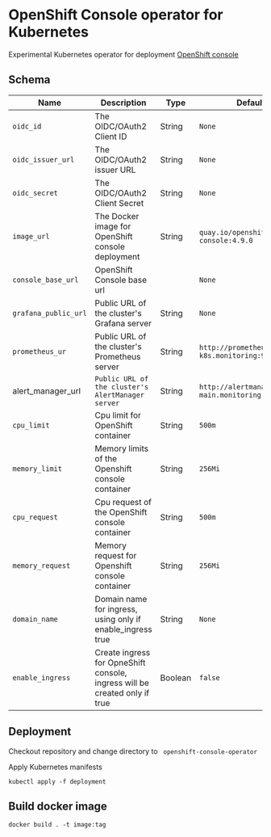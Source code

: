 # OpenShift Console operator for Kubernetes

Experimental Kubernetes operator for deployment [OpenShift console ](https://github.com/openshift/console)





## Schema
| Name |  Description    | Type     | Default | Required |
| ---- | ---- | ---- | ---- | ---- |
| `oidc_id` | The OIDC/OAuth2 Client ID | String | `None` | `yes` |
| `oidc_issuer_url` | The OIDC/OAuth2 issuer URL | String | `None` | `yes` |
| `oidc_secret` | The OIDC/OAuth2 Client Secret | String | `None` | `yes` |
| `image_url` | The Docker image for OpenShift console deployment | String | `quay.io/openshift/origin-console:4.9.0` | `no` |
| `console_base_url` | OpenShift Console base url | | `None` | |
| `grafana_public_url` | Public URL of the cluster's Grafana server | String | `None` | `yes` |
| `prometheus_ur` | Public URL of the cluster's Prometheus server | String | `http://prometheus-k8s.monitoring:9090` | `yes` |
| alert_manager_url | `Public URL of the cluster's AlertManager server` | String | `http://alertmanager-main.monitoring:9093` | `yes` |
| `cpu_limit` | Cpu limit for OpenShift container | String | `500m` | `no` |
| `memory_limit` | Memory limits of the Openshift console container | String | `256Mi` | `no` |
| `cpu_request` | Cpu request of the OpenShift console container | String | `500m` | `no` |
| `memory_request` | Memory request for Openshift console container | String | `256Mi` | `no` |
| `domain_name` | Domain name for ingress, using only if enable_ingress true | String | `None` | `no` |
| `enable_ingress` | Create ingress for OpneShift console, ingress will be created only if true | Boolean | `false` | `no` |

## Deployment

Checkout repository and change directory to ` openshift-console-operator`

Apply Kubernetes manifests

```shell
kubectl apply -f deployment
```

## Build docker image

```shell
docker build . -t image:tag
```
